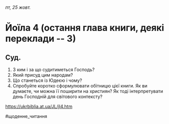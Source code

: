 
_пт, 25 жовт._

# Йоїла 4 (остання глава книги, деякі переклади -- 3)

## Суд.
1. З ким і за що судитиметься Господь?
2. Який присуд цим народам?
3. Що станеться із Юдеєю і чому?
4. Спробуйте коротко сформулювати обітницю цієї книги. Як ви думаєте, чи можна її поширити на християн? Як тоді інтерпретувати день Господній для світового контексту?

https://ukrbiblia.at.ua/JL/jl4.htm 

#щоденне_читання
